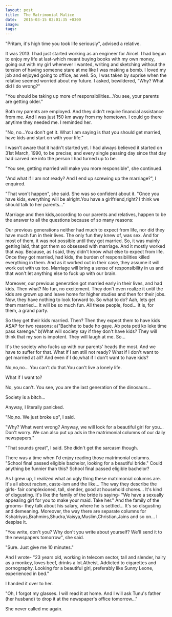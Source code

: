 ```yaml
---
layout: post
title:  The Matrimonial Malice
date:   2015-03-15 02:01:35 +0300
image:  
tags:   
---
```

"Pritam, it's high time you took life seriously", advised a relative.

It was 2013. I had just started working as an engineer for Aircel. I had begun to enjoy my life at last-which meant buying books with my own money, going out with my girl whenever I wanted, writing and sketching without the tension of having someone stare at me like I was making a bomb. I loved my job and enjoyed going to office, as well. So, I was taken by suprise when the relative seemed worried about my future. I asked, bewildered, "Why? What did I do wrong?"

"You should be taking up more of responsibilities...You see, your parents are getting older."

Both my parents are employed. And they didn't require financial assistance from me. And I was just 150 km away from my hometown. I could go there anytime they needed me. I reminded her.

"No, no...You don't get it. What I am saying is that you should get married, have kids and start on with your life."

I wasn't aware that it hadn't started yet. I had always believed it started on 31st March, 1990, to be precise; and every single passing day since that day had carved me into the person I had turned up to be.

"You see, getting married will make you more responsible", she continued.

"And what if I am not ready? And I end up screwing up the marriage?", I enquired.

"That won't happen", she said. She was so confident about it. "Once you have kids, everything will be alright.You have a girlfriend,right? I think we should talk to her parents..."

Marriage and then kids,according to our parents and relatives, happen to be the answer to all the questions because of so many reasons:

Our previous generations neither had much to expect from life, nor did they have much fun in their lives. The only fun they knew of, was sex. And for most of them, it was not possible until they got married. So, it was mainly getting laid, that got them so obsessed with marriage. And it mostly worked that way. Because, as I said, they didn't know what else to expect from life. Once they got married, had kids, the burden of responsibilities killed everything in them. And as it worked out in their case, they assume it will work out with us too. Marriage will bring a sense of responsibility in us and that won't let anything else to fuck up with our brain.

Moreover, our previous generation got married early in their lives, and had kids. Then what? No fun, no excitement. They don't even realize it until the kids are grown up and leave home for higher studies and then for their jobs. Now, they have nothing to look forward to. So what to do? Aah, lets get them married... It will be so much fun. All these people, food... It is, for them, a grand party.

So they get their kids married. Then? Then they expect them to have kids ASAP for two reasons:
a)"Bachhe to bade ho gaye. Ab pota poti ko leke time pass karenge."
b)What will society say if they don't have kids? They will think that my son is impotent. They will laugh at me. So...

It's the society who fucks up with our parents' heads the most. And we have to suffer for that. What if I am still not ready? What if I don't want to get married at all? And even if I do,what if I don't want to have kids?

No,no,no... You can't do that.You can't live a lonely life.

What if I want to?

No, you can't. You see, you are the last generation of the dinosaurs...

Society is a bitch...

Anyway, I literally panicked.

"No,no. We just broke up", I said.

"Why? What went wrong? Anyway, we will look for a beautiful girl for you... Don't worry. We can also put up ads in the matrimonial columns of our daily newspapers."

"That sounds great", I said. She didn't get the sarcasm though.

There was a time when I'd enjoy reading those matrimonial columns. "School final passed eligible bachelor, looking for a beautiful bride." Could anything be funnier than this? School final passed eligible bachelor?

As I grew up, I realized what an ugly thing these matrimonial columns are. It's all about racism, caste-ism and the like... The way they describe the girls- fair complexioned, tall, slender, good at household chores... It's kind of disgusting. It's like the family of the bride is saying- "We have a sexually appealing girl for you to make your maid. Take her." And the family of the grooms- they talk about his salary, where he is settled... It's so disgusting and demeaning. Moreover, the way there are separate columns for Kshatriyas,Brahmins,Shudra,Vaisya,Muslim,Christian,Jains and so on... I despise it.

"You write, don't you? Why don't you write about yourself? We'll send it to the newspapers tomorrow", she said.

"Sure. Just give me 10 minutes."

And I wrote- "23 years old, working in telecom sector, tall and slender, hairy as a monkey, loves beef, drinks a lot.Atheist. Addicted to cigarettes and pornography. Looking for a beautiful girl, preferably like Sunny Leone, experienced in bed."

I handed it over to her.

"Oh, I forgot my glasses. I will read it at home. And I will ask Tunu's father (her husband) to drop it at the newspaper's office tomorrow..."

She never called me again.
